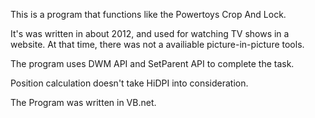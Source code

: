 This is a program that functions like the Powertoys Crop And Lock.

It's was written in about 2012, and used for watching TV shows in a website. At that time, there was not a availiable picture-in-picture tools.

The program uses DWM API and SetParent API to complete the task.

Position calculation doesn't take HiDPI into consideration.

The Program was written in VB.net.